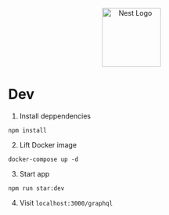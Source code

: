 <p align="center">
  <a href="http://nestjs.com/" target="blank"><img src="https://nestjs.com/img/logo-small.svg" width="120" alt="Nest Logo" /></a>
</p>

# Dev
1. Install deppendencies
```
npm install
```

2. Lift Docker image
```
docker-compose up -d 
```

3. Start app
```
npm run star:dev 
```

4. Visit ```localhost:3000/graphql```